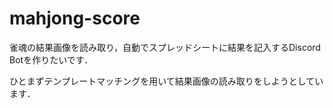 # mahjong-score

雀魂の結果画像を読み取り，自動でスプレッドシートに結果を記入するDiscord Botを作りたいです．

ひとまずテンプレートマッチングを用いて結果画像の読み取りをしようとしています．
